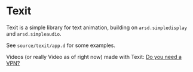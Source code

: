 # Texit
Texit is a simple library for text animation, building on `arsd.simpledisplay` and `arsd.simpleaudio`.

See `source/texit/app.d` for some examples.

Videos (or really Video as of right now) made with Texit:
[Do you need a VPN?](https://www.youtube.com/watch?v=fqLNxcWKSDQ)
